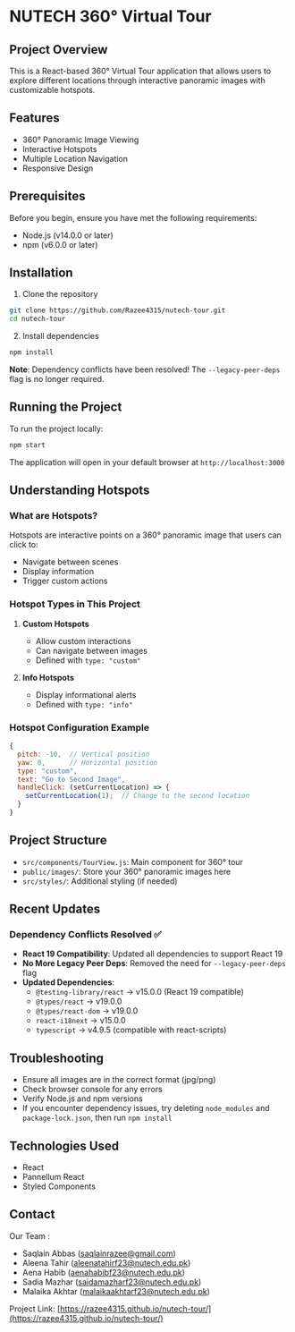 # NUTECH 360° Virtual Tour

## Project Overview

This is a React-based 360° Virtual Tour application that allows users to explore different locations through interactive panoramic images with customizable hotspots.

## Features

- 360° Panoramic Image Viewing
- Interactive Hotspots
- Multiple Location Navigation
- Responsive Design

## Prerequisites

Before you begin, ensure you have met the following requirements:

- Node.js (v14.0.0 or later)
- npm (v6.0.0 or later)

## Installation

1. Clone the repository
```bash
git clone https://github.com/Razee4315/nutech-tour.git
cd nutech-tour
```

2. Install dependencies
```bash
npm install
```

**Note**: Dependency conflicts have been resolved! The `--legacy-peer-deps` flag is no longer required.

## Running the Project

To run the project locally:

```bash
npm start
```

The application will open in your default browser at `http://localhost:3000`

## Understanding Hotspots

### What are Hotspots?

Hotspots are interactive points on a 360° panoramic image that users can click to:
- Navigate between scenes
- Display information
- Trigger custom actions

### Hotspot Types in This Project

1. **Custom Hotspots**
   - Allow custom interactions
   - Can navigate between images
   - Defined with `type: "custom"`

2. **Info Hotspots**
   - Display informational alerts
   - Defined with `type: "info"`

### Hotspot Configuration Example

```javascript
{
  pitch: -10,  // Vertical position
  yaw: 0,      // Horizontal position
  type: "custom",
  text: "Go to Second Image",
  handleClick: (setCurrentLocation) => {
    setCurrentLocation(1);  // Change to the second location
  }
}
```

## Project Structure

- `src/components/TourView.js`: Main component for 360° tour
- `public/images/`: Store your 360° panoramic images here
- `src/styles/`: Additional styling (if needed)


## Recent Updates

### Dependency Conflicts Resolved ✅
- **React 19 Compatibility**: Updated all dependencies to support React 19
- **No More Legacy Peer Deps**: Removed the need for `--legacy-peer-deps` flag
- **Updated Dependencies**:
  - `@testing-library/react` → v15.0.0 (React 19 compatible)
  - `@types/react` → v19.0.0
  - `@types/react-dom` → v19.0.0
  - `react-i18next` → v15.0.0
  - `typescript` → v4.9.5 (compatible with react-scripts)

## Troubleshooting

- Ensure all images are in the correct format (jpg/png)
- Check browser console for any errors
- Verify Node.js and npm versions
- If you encounter dependency issues, try deleting `node_modules` and `package-lock.json`, then run `npm install`

## Technologies Used

- React
- Pannellum React
- Styled Components

## Contact

Our Team :
- Saqlain Abbas (saqlainrazee@gmail.com)
- Aleena Tahir (aleenatahirf23@nutech.edu.pk)
- Aena Habib (aenahabibf23@nutech.edu.pk)
- Sadia Mazhar (saidamazharf23@nutech.edu.pk)
- Malaika Akhtar (malaikaakhtarf23@nutech.edu.pk)
  

Project Link: [https://razee4315.github.io/nutech-tour/](https://razee4315.github.io/nutech-tour/)
